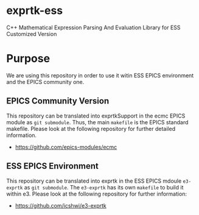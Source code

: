 exprtk-ess
==

C++ Mathematical Expression Parsing And Evaluation Library for ESS Customized Version


# Purpose

We are using this repository in order to use it witin ESS EPICS environment and the EPICS community one.

## EPICS Community Version
This repository can be translated into exprtkSupport in the ecmc EPICS module as `git submodule`. Thus, the main `makefile` is the EPICS standard makefile. Please look at the following repository for further detailed information.

* https://github.com/epics-modules/ecmc


## ESS EPICS Environment
This repository can be translated into exprtk in the ESS EPICS mdoule `e3-exprtk` as `git submodule`. The `e3-exprtk` has its own `makefile` to build it within e3. Please look at the following repository for further information:

* https://github.com/icshwi/e3-exprtk
